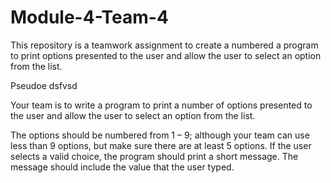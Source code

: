 # Module-4-Team-4
This repository is a teamwork assignment to create a numbered a program to print options presented to the user and allow the user to select an option from the list.

Pseudoe
dsfvsd

Your team is to write a program to print a number of options presented to the user and allow the user to select an option from the list.

The options should be numbered from 1 – 9; although your team can use less than 9 options, but make sure there are at least 5 options. If the user selects a valid choice, the program should print a short message. The message should include the value that the user typed.
